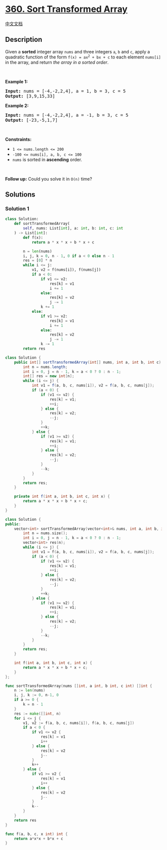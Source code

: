 # [360. Sort Transformed Array](https://leetcode.com/problems/sort-transformed-array)

[中文文档](./solution/0300-0399/0360.Sort%20Transformed%20Array/README.md)

<!-- tags:Array,Math,Two Pointers,Sorting -->

## Description

<p>Given a <strong>sorted</strong> integer array <code>nums</code> and three integers <code>a</code>, <code>b</code> and <code>c</code>, apply a quadratic function of the form <code>f(x) = ax<sup>2</sup> + bx + c</code> to each element <code>nums[i]</code> in the array, and return <em>the array in a sorted order</em>.</p>

<p>&nbsp;</p>
<p><strong class="example">Example 1:</strong></p>
<pre><strong>Input:</strong> nums = [-4,-2,2,4], a = 1, b = 3, c = 5
<strong>Output:</strong> [3,9,15,33]
</pre><p><strong class="example">Example 2:</strong></p>
<pre><strong>Input:</strong> nums = [-4,-2,2,4], a = -1, b = 3, c = 5
<strong>Output:</strong> [-23,-5,1,7]
</pre>
<p>&nbsp;</p>
<p><strong>Constraints:</strong></p>

<ul>
	<li><code>1 &lt;= nums.length &lt;= 200</code></li>
	<li><code>-100 &lt;= nums[i], a, b, c &lt;= 100</code></li>
	<li><code>nums</code> is sorted in <strong>ascending</strong> order.</li>
</ul>

<p>&nbsp;</p>
<p><strong>Follow up:</strong> Could you solve it in <code>O(n)</code> time?</p>

## Solutions

### Solution 1

<!-- tabs:start -->

```python
class Solution:
    def sortTransformedArray(
        self, nums: List[int], a: int, b: int, c: int
    ) -> List[int]:
        def f(x):
            return a * x * x + b * x + c

        n = len(nums)
        i, j, k = 0, n - 1, 0 if a < 0 else n - 1
        res = [0] * n
        while i <= j:
            v1, v2 = f(nums[i]), f(nums[j])
            if a < 0:
                if v1 <= v2:
                    res[k] = v1
                    i += 1
                else:
                    res[k] = v2
                    j -= 1
                k += 1
            else:
                if v1 >= v2:
                    res[k] = v1
                    i += 1
                else:
                    res[k] = v2
                    j -= 1
                k -= 1
        return res
```

```java
class Solution {
    public int[] sortTransformedArray(int[] nums, int a, int b, int c) {
        int n = nums.length;
        int i = 0, j = n - 1, k = a < 0 ? 0 : n - 1;
        int[] res = new int[n];
        while (i <= j) {
            int v1 = f(a, b, c, nums[i]), v2 = f(a, b, c, nums[j]);
            if (a < 0) {
                if (v1 <= v2) {
                    res[k] = v1;
                    ++i;
                } else {
                    res[k] = v2;
                    --j;
                }
                ++k;
            } else {
                if (v1 >= v2) {
                    res[k] = v1;
                    ++i;
                } else {
                    res[k] = v2;
                    --j;
                }
                --k;
            }
        }
        return res;
    }

    private int f(int a, int b, int c, int x) {
        return a * x * x + b * x + c;
    }
}
```

```cpp
class Solution {
public:
    vector<int> sortTransformedArray(vector<int>& nums, int a, int b, int c) {
        int n = nums.size();
        int i = 0, j = n - 1, k = a < 0 ? 0 : n - 1;
        vector<int> res(n);
        while (i <= j) {
            int v1 = f(a, b, c, nums[i]), v2 = f(a, b, c, nums[j]);
            if (a < 0) {
                if (v1 <= v2) {
                    res[k] = v1;
                    ++i;
                } else {
                    res[k] = v2;
                    --j;
                }
                ++k;
            } else {
                if (v1 >= v2) {
                    res[k] = v1;
                    ++i;
                } else {
                    res[k] = v2;
                    --j;
                }
                --k;
            }
        }
        return res;
    }

    int f(int a, int b, int c, int x) {
        return a * x * x + b * x + c;
    }
};
```

```go
func sortTransformedArray(nums []int, a int, b int, c int) []int {
	n := len(nums)
	i, j, k := 0, n-1, 0
	if a >= 0 {
		k = n - 1
	}
	res := make([]int, n)
	for i <= j {
		v1, v2 := f(a, b, c, nums[i]), f(a, b, c, nums[j])
		if a < 0 {
			if v1 <= v2 {
				res[k] = v1
				i++
			} else {
				res[k] = v2
				j--
			}
			k++
		} else {
			if v1 >= v2 {
				res[k] = v1
				i++
			} else {
				res[k] = v2
				j--
			}
			k--
		}
	}
	return res
}

func f(a, b, c, x int) int {
	return a*x*x + b*x + c
}
```

<!-- tabs:end -->

<!-- end -->

